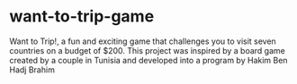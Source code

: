 # want-to-trip-game
 Want to Trip!, a fun and exciting game that challenges you to visit seven countries on a budget of $200. This project was inspired by a board game created by a couple in Tunisia and developed into a program by Hakim Ben Hadj Brahim
